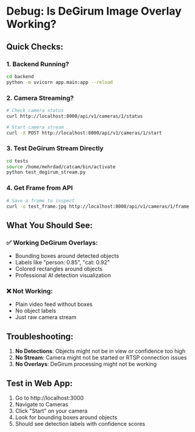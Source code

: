 # Debug: Is DeGirum Image Overlay Working?

## Quick Checks:

### 1. Backend Running?
```bash
cd backend
python -m uvicorn app.main:app --reload
```

### 2. Camera Streaming?
```bash
# Check camera status
curl http://localhost:8000/api/v1/cameras/1/status

# Start camera stream
curl -X POST http://localhost:8000/api/v1/cameras/1/start
```

### 3. Test DeGirum Stream Directly
```bash
cd tests
source /home/mehrdad/catcam/bin/activate
python test_degirum_stream.py
```

### 4. Get Frame from API
```bash
# Save a frame to inspect
curl -o test_frame.jpg http://localhost:8000/api/v1/cameras/1/frame
```

## What You Should See:

### ✅ **Working DeGirum Overlays:**
- Bounding boxes around detected objects
- Labels like "person: 0.85", "cat: 0.92"
- Colored rectangles around objects
- Professional AI detection visualization

### ❌ **Not Working:**
- Plain video feed without boxes
- No object labels
- Just raw camera stream

## Troubleshooting:

1. **No Detections**: Objects might not be in view or confidence too high
2. **No Stream**: Camera might not be started or RTSP connection issues
3. **No Overlays**: DeGirum processing might not be working

## Test in Web App:
1. Go to http://localhost:3000
2. Navigate to Cameras
3. Click "Start" on your camera
4. Look for bounding boxes around objects
5. Should see detection labels with confidence scores
